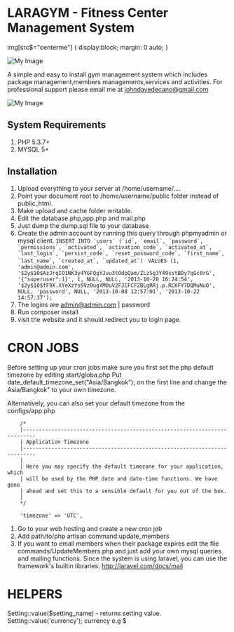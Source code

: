 # LARAGYM - Fitness Center Management System

img[src$="centerme"] {
  display:block;
  margin: 0 auto;
}

![My Image](https://raw.github.com/johndavedecano/PHPLaravelGymManagementSystem/master/gym.png?style=centerme)

A simple and easy to install gym management system which includes package management,members managements,services and activities. For professional support please email me at johndavedecano@gmail.com

![My Image](https://raw.github.com/johndavedecano/PHPLaravelGymManagementSystem/master/screenshot.jpg)

## System Requirements

1. PHP 5.3.7+
2. MYSQL 5+

## Installation

1. Upload everything to your server at /home/username/....
2. Point your document root to /home/username/public folder instead of public_html. 
2. Make upload and cache folder writable.
3. Edit the database.php,app.php and mail.php
3. Just dump the dump.sql file to your database
4. Create the admin account by running this query through phpmyadmin or mysql client.
```INSERT INTO `users` (`id`, `email`, `password`, `permissions`, `activated`, `activation_code`, `activated_at`, `last_login`, `persist_code`, `reset_password_code`, `first_name`, `last_name`, `created_at`, `updated_at`) ```
```VALUES (1, 'admin@admin.com', '$2y$10$AzJrqIO1NK3y4YGFQgYJuu3tOdpQam/ZLzSg3Y49sstBDy7qGc0rG', '{"superuser":1}', 1, NULL, NULL, '2013-10-20 16:24:54', '$2y$10$fF9X.XYeXzYs9Vz0ugYMOuV2FJCFCFZBLgRRj.p.RCKFY7DQMuNuO', NULL, 'password', NULL, '2013-10-08 12:57:01', '2013-10-22 14:57:37');```
5. The logins are admin@admin.com | password 
6. Run composer install
7. visit the website and it should redirect you to login page.


CRON JOBS
=============================
Before setting up your cron jobs make sure you first set the php default timezone by editing start/globa.php 
Put date_default_timezone_set("Asia/Bangkok"); on the first line and change the Asia/Bangkok" to your own timezone.

Alternatively, you can also set your default timezone from the configs/app.php

```
	/*
	|--------------------------------------------------------------------------
	| Application Timezone
	|--------------------------------------------------------------------------
	|
	| Here you may specify the default timezone for your application, which
	| will be used by the PHP date and date-time functions. We have gone
	| ahead and set this to a sensible default for you out of the box.
	|
	*/

	'timezone' => 'UTC',
```

1. Go to your web hosting and create a new cron job
2. Add path/to/php artisan command:update_members
3. If you want to email members when their package expires edit the file commands/UpdateMembers.php and just add
your own mysql queries and mailing functions. Since the system is using laravel, you can use the framework's builtin
libraries. http://laravel.com/docs/mail

HELPERS
=============================
Setting::value($setting_name) - returns setting value.
Setting::value('currency'); currency e.g $
